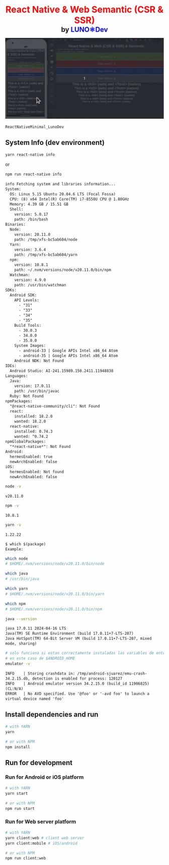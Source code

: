 <h1 style="color: red; text-align: center; margin: 0; padding: 0;">React Native & Web Semantic (CSR & SSR)</h1>
<h2 style="text-align: center; margin: 0; padding: 0;">by <strong style="color: blue">LUNO⚛Dev</strong></h2>

![React Native and Web Semantic with CSR & SSR tecniches](documentation/il-mio-primo-dark-them-with-react-native_2024-07-09.gif "React Native & Web Semantic (CSR & SSR)")

```
ReactNativeMinimal_LunoDev
```

## System Info (dev environment)
```bash
yarn react-native info
```
or
```bash
npm run react-native info
```
```
info Fetching system and libraries information...
System:
  OS: Linux 5.15 Ubuntu 20.04.6 LTS (Focal Fossa)
  CPU: (8) x64 Intel(R) Core(TM) i7-8550U CPU @ 1.80GHz
  Memory: 4.39 GB / 15.51 GB
  Shell:
    version: 5.0.17
    path: /bin/bash
Binaries:
  Node:
    version: 20.11.0
    path: /tmp/xfs-bc5ab604/node
  Yarn:
    version: 3.6.4
    path: /tmp/xfs-bc5ab604/yarn
  npm:
    version: 10.8.1
    path: ~/.nvm/versions/node/v20.11.0/bin/npm
  Watchman:
    version: 4.9.0
    path: /usr/bin/watchman
SDKs:
  Android SDK:
    API Levels:
      - "31"
      - "33"
      - "34"
      - "35"
    Build Tools:
      - 30.0.3
      - 34.0.0
      - 35.0.0
    System Images:
      - android-33 | Google APIs Intel x86_64 Atom
      - android-35 | Google APIs Intel x86_64 Atom
    Android NDK: Not Found
IDEs:
  Android Studio: AI-241.15989.150.2411.11948838
Languages:
  Java:
    version: 17.0.11
    path: /usr/bin/javac
  Ruby: Not Found
npmPackages:
  "@react-native-community/cli": Not Found
  react:
    installed: 18.2.0
    wanted: 18.2.0
  react-native:
    installed: 0.74.3
    wanted: ^0.74.2
npmGlobalPackages:
  "*react-native*": Not Found
Android:
  hermesEnabled: true
  newArchEnabled: false
iOS:
  hermesEnabled: Not found
  newArchEnabled: false
```

```bash
node -v
```
```
v20.11.0
```

```bash
npm -v
```
```
10.8.1
```

```bash
yarn -v
```
```
1.22.22
```

```
$ which $(package)
Example:
```
```bash
which node
# $HOME/.nvm/versions/node/v20.11.0/bin/node
```
```bash
which java
# /usr/bin/java
```
```bash
which yarn
# $HOME/.nvm/versions/node/v20.11.0/bin/yarn
```
```bash
which npm
# $HOME/.nvm/versions/node/v20.11.0/bin/npm
```

```bash
java --version
```
```
java 17.0.11 2024-04-16 LTS
Java(TM) SE Runtime Environment (build 17.0.11+7-LTS-207)
Java HotSpot(TM) 64-Bit Server VM (build 17.0.11+7-LTS-207, mixed mode, sharing)
```

```bash
# solo funciona si estan correctamente instaladas las variables de entorno
# en este caso de $ANDROID_HOME 
emulator -v
```
```
INFO    | Storing crashdata in: /tmp/android-sjuarez/emu-crash-34.2.15.db, detection is enabled for process: 120127
INFO    | Android emulator version 34.2.15.0 (build_id 11906825) (CL:N/A)
ERROR   | No AVD specified. Use '@foo' or '-avd foo' to launch a virtual device named 'foo'
```

## Install dependencies and run 

```bash
# with YARN
yarn
```
```bash
# or with NPM
npm install
```

## Run for development 

### Run for Android or iOS platform

```bash
# with YARN
yarn start
```
```bash
# or with NPM
npm run start
```

### Run for Web server platform

```bash
# with YARN
yarn client:web # client web server
yarn client:mobile # iOS/android
```
```bash
# or with NPM
npm run client:web
```
